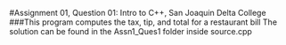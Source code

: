 #Assignment 01, Question 01: Intro to C++, San Joaquin Delta College
###This program computes the tax, tip, and total for a restaurant bill
The solution can be found in the Assn1_Ques1 folder inside source.cpp	
